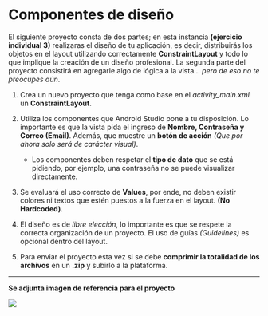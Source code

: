 # Componentes de diseño

El siguiente proyecto consta de dos partes; en esta instancia __(ejercicio individual 3)__ realizaras el diseño de tu aplicación, es decir, distribuirás los objetos en el layout utilizando correctamente __ConstraintLayout__ y todo lo que implique la creación de un diseño profesional.
La segunda parte del proyecto consistirá en agregarle algo de lógica a la vista... _pero de eso no te preocupes aún_.

1. Crea un nuevo proyecto que tenga como base en el _activity_main.xml_ un __ConstraintLayout__.

2. Utiliza los componentes que Android Studio pone a tu disposición. Lo importante es que la vista pida el ingreso de __Nombre, Contraseña y Correo (Email)__. Además, que muestre un __botón de acción__ _(Que por ahora solo será de carácter visual)_.
    - Los componentes deben respetar el __tipo de dato__ que se está pidiendo, por ejemplo, una contraseña no se puede visualizar directamente.

3. Se evaluará el uso correcto de __Values__, por ende, no deben existir colores ni textos que estén puestos a la fuerza en el layout. __(No Hardcoded)__.

4. El diseño es de _libre elección_, lo importante es que se respete la correcta organización de un proyecto. El uso de guías _(Guidelines)_ es opcional dentro del layout.

5. Para enviar el proyecto esta vez si se debe __comprimir la totalidad de los archivos__ en un __.zip__ y subirlo a la plataforma.

----------
__Se adjunta imagen de referencia para el proyecto__

![](https://i.imgur.com/wWYsyYH.png)